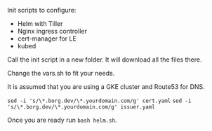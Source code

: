 Init scripts to configure:
- Helm with Tiller
- Nginx ingress controller
- cert-manager for LE
- kubed


Call the init script in a new folder. It will download all the files there.

Change the vars.sh to fit your needs.

It is assumed that you are using a GKE cluster and Route53 for DNS.

`sed -i 's/\*.borg.dev/\*.yourdomain.com/g' cert.yaml`
`sed -i 's/\*.borg.dev/\*.yourdomain.com/g' issuer.yaml`


Once you are ready run `bash helm.sh`.